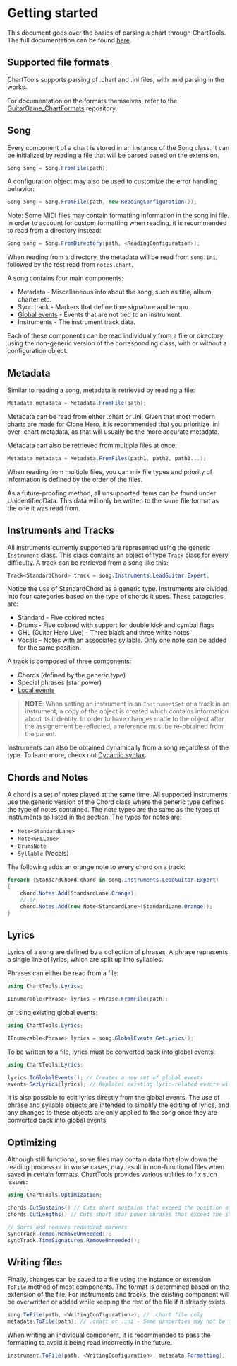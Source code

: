 # Getting started

This document goes over the basics of parsing a chart through ChartTools. The full documentation can be found [here]().

## Supported file formats

ChartTools supports parsing of .chart and .ini files, with .mid parsing in the works.

For documentation on the formats themselves, refer to the [GuitarGame_ChartFormats](https://github.com/TheNathannator/GuitarGame_ChartFormats) repository.

## Song

Every component of a chart is stored in an instance of the Song class. It can be initialized by reading a file that will be parsed based on the extension.

```c#
Song song = Song.FromFile(path);
```

A configuration object may also be used to customize the error handling behavior:

```c#
Song song = Song.FromFile(path, new ReadingConfiguration());
```

Note: Some MIDI files may contain formatting information in the song.ini file. In order to account for custom formatting when reading, it is recommended to read from a directory instead:

```c#
Song song = Song.FromDirectory(path, <ReadingConfiguration>);
```

When reading from a directory, the metadata will be read from `song.ini`, followed by the rest read from `notes.chart`.

A song contains four main components:

- Metadata - Miscellaneous info about the song, such as title, album, charter etc.
- Sync track - Markers that define time signature and tempo
- [Global events](Events.md) - Events that are not tied to an instrument.
- Instruments - The instrument track data.

Each of these components can be read individually from a file or directory using the non-generic version of the corresponding class, with or without a configuration object.

## Metadata

Similar to reading a song, metadata is retrieved by reading a file:

```c#
Metadata metadata = Metadata.FromFile(path);
```

Metadata can be read from either .chart or .ini. Given that most modern charts are made for Clone Hero, it is recommended that you prioritize .ini over .chart metadata, as that will usually be the more accurate metadata.

Metadata can also be retrieved from multiple files at once:

```c#
Metadata metadata = Metadata.FromFiles(path1, path2, path3...);
```

When reading from multiple files, you can mix file types and priority of information is defined by the order of the files.

As a future-proofing method, all unsupported items can be found under UnidentifiedData. This data will only be written to the same file format as the one it was read from.

## Instruments and Tracks

All instruments currently supported are represented using the generic `Instrument` class. This class contains an object of type `Track` class for every difficulty. A track can be retrieved from a song like this:

```c#
Track<StandardChord> track = song.Instruments.LeadGuitar.Expert;
```

Notice the use of StandardChord as a generic type. Instruments are divided into four categories based on the type of chords it uses. These categories are:

- Standard - Five colored notes
- Drums - Five colored with support for double kick and cymbal flags
- GHL (Guitar Hero Live) - Three black and three white notes
- Vocals - Notes with an associated syllable. Only one note can be added for the same position.

A track is composed of three components:

- Chords (defined by the generic type)
- Special phrases (star power)
- [Local events](Events.md)

> **NOTE**: When setting an instrument in an `InstrumentSet` or a track in an instrument, a copy of the object is created which contains information about its indentity. In order to have changes made to the object after the assignement be reflected, a reference must be re-obtained from the parent.

Instruments can also be obtained dynamically from a song regardless of the type. To learn more, check out [Dynamic syntax](DynamicSyntax.md).

## Chords and Notes

A chord is a set of notes played at the same time. All supported instruments use the generic version of the Chord class where the generic type defines the type of notes contained. The note types are the same as the types of instruments as listed in the section. The types for notes are:

- `Note<StandardLane>`
- `Note<GHLLane>`
- `DrumsNote`
- `Syllable` (Vocals)

The following adds an orange note to every chord on a track:

```c#
foreach (StandardChord chord in song.Instruments.LeadGuitar.Expert)
{
    chord.Notes.Add(StandardLane.Orange);
    // or
    chord.Notes.Add(new Note<StandardLane>(StandardLane.Orange));
}
```

## Lyrics

Lyrics of a song are defined by a collection of phrases. A phrase represents a single line of lyrics, which are split up into syllables.

Phrases can either be read from a file:

```c#
using ChartTools.Lyrics;

IEnumerable<Phrase> lyrics = Phrase.FromFile(path);
```

or using existing global events:

```c#
using ChartTools.Lyrics;

IEnumerable<Phrase> lyrics = song.GlobalEvents.GetLyrics();
```

To be written to a file, lyrics must be converted back into global events:

```c#
using ChartTools.Lyrics;

lyrics.ToGlobalEvents(); // Creates a new set of global events
events.SetLyrics(lyrics); // Replaces existing lyric-related events with new events making up the phrases
```

It is also possible to edit lyrics directly from the global events. The use of phrase and syllable objects are intended to simplify the editing of lyrics, and any changes to these objects are only applied to the song once they are converted back into global events.

## Optimizing

Although still functional, some files may contain data that slow down the reading process or in worse cases, may result in non-functional files when saved in certain formats. ChartTools provides various utilities to fix such issues:

```c#
using ChartTools.Optimization;

chords.CutSustains() // Cuts short sustains that exceed the position of the next identical note
chords.CutLengths() // Cuts short star power phrases that exceed the start of the next phrase

// Sorts and removes redundant markers
syncTrack.Tempo.RemoveUnneeded();
syncTrack.TimeSignatures.RemoveUnneeded();
```

## Writing files

Finally, changes can be saved to a file using the instance or extension `ToFile` method of most components. The format is determined based on the extension of the file. For instruments and tracks, the existing component will be overwritten or added while keeping the rest of the file if it already exists.

```c#
song.ToFile(path, <WritingConfiguration>); // .chart file only
metadata.ToFile(path); // .chart or .ini - Some properties may not be written depending on the output format
```

When writing an individual component, it is recommended to pass the formatting to avoid it being read incorrectly in the future.

```c#
instrument.ToFile(path, <WritingConfiguration>, metadata.Formatting);
```
